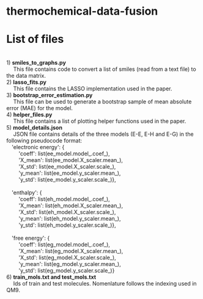 # thermochemical-data-fusion

List of files
=============

<br>1) <b>smiles_to_graphs.py</b>
<br>&emsp;    This file contains code to convert a list of smiles (read from a text file) to the data matrix.
<br>2) <b>lasso_fits.py</b>
<br>&emsp;    This file contains the LASSO implementation used in the paper.
<br>3) <b>bootstrap_error_estimation.py</b>
<br>&emsp;    This file can be used to generate a bootstrap sample of mean absolute error (MAE) for the model.
<br>4) <b>helper_files.py</b>
<br>&emsp;    This file contains a list of plotting helper functions used in the paper.
<br>5) <b>model_details.json</b>
<br>&emsp;    JSON file contains details of the three models (E-E, E-H and E-G) in the following pseudocode format:
<br>&emsp;'electronic energy': {
<br>&emsp;&emsp;	'coeff': list(ee_model.model_.coef_),
<br>&emsp;&emsp;	'X_mean': list(ee_model.X_scaler.mean_),
<br>&emsp;&emsp;	'X_std': list(ee_model.X_scaler.scale_),
<br>&emsp;&emsp;	'y_mean': list(ee_model.y_scaler.mean_),
<br>&emsp;&emsp;	'y_std': list(ee_model.y_scaler.scale_)},
<br>
<br>&emsp;'enthalpy': {
<br>&emsp;&emsp;	'coeff': list(eh_model.model_.coef_),
<br>&emsp;&emsp;	'X_mean': list(eh_model.X_scaler.mean_),
<br>&emsp;&emsp;	'X_std': list(eh_model.X_scaler.scale_),
<br>&emsp;&emsp;	'y_mean': list(eh_model.y_scaler.mean_),
<br>&emsp;&emsp;	'y_std': list(eh_model.y_scaler.scale_)},
<br>
<br>&emsp;'free energy': 	{
<br>&emsp;&emsp;	'coeff': list(eg_model.model_.coef_),
<br>&emsp;&emsp;	'X_mean': list(eg_model.X_scaler.mean_),
<br>&emsp;&emsp;	'X_std': list(eg_model.X_scaler.scale_),
<br>&emsp;&emsp;	'y_mean': list(eg_model.y_scaler.mean_),
<br>&emsp;&emsp;	'y_std': list(eg_model.y_scaler.scale_)}
<br>6) <b>train_mols.txt and test_mols.txt</b>
<br>&emsp;    Ids of train and test molecules. Nomenlature follows the indexing used in QM9.

